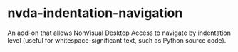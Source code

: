 # nvda-indentation-navigation
An add-on that allows NonVisual Desktop Access to navigate by indentation level (useful for whitespace-significant text, such as Python source code).
